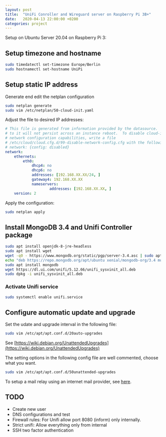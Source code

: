 ```yaml
---
layout: post
title:  "UniFi Conroller and Wireguard server on Raspberry Pi 3B+"
date:   2020-04-13 22:00:00 +0200
categories: project
---
```


Setup on Ubuntu Server 20.04 on Raspberry Pi 3:

## Setup timezone and hostname

```bash
sudo timedatectl set-timezone Europe/Berlin
sudo hostnamectl set-hostname UniPi
```

## Setup static IP address

Generate end edit the netplan configuration

```bash
sudo netplan generate
sudo vim /etc/netplan/50-cloud-init.yaml
```

Adjust the file to desired IP addresses:

```yaml
# This file is generated from information provided by the datasource.  Changes
# to it will not persist across an instance reboot.  To disable cloud-init's
# network configuration capabilities, write a file
# /etc/cloud/cloud.cfg.d/99-disable-network-config.cfg with the following:
# network: {config: disabled}
network:
    ethernets:
        eth0:
            dhcp4: no
            dhcp6: no
            addresses: [192.168.XX.XX/24, ]
            gateway4: 192.168.XX.XX
            nameservers:
                    addresses: [192.168.XX.XX, ]
    version: 2
```

Apply the configuration:

```bash
sudo netplan apply
```

## Install MongoDB 3.4 and Unifi Controller package

```bash
sudo apt install openjdk-8-jre-headless
sudo apt install wget
wget -q0 - https://www.mongodb.org/static/pgp/server-3.4.asc | sudo apt-key add -
echo "deb https://repo.mongodb.org/apt/ubuntu xenial/mongodb-org/3.4 multiverse" | sudo tee /etc/apt/sources.list.d/mongodb-org-3.4.list
sudo apt install mongodb
wget https://dl.ui.com/unifi/5.12.66/unifi_sysvinit_all.deb
sudo dpkg -i unifi_sysvinit_all.deb
```

### Activate Unifi service

```bash
sudo systemctl enable unifi.service
```


## Configure automatic update and upgrade

Set the udate and upgrade interval in the following file:
``` bash
sudo vim /etc/apt/apt.conf.d/20auto-upgrades
```
See [https://wiki.debian.org/UnattendedUpgrades](https://wiki.debian.org/UnattendedUpgrades)

The setting options in the following config file are well
commented, choose what you want.

```bash
sudo vim /etc/apt/apt.conf.d/50unattended-upgrades
```

To setup a mail relay using an internet mail provider, see [here](2020-05-07-Configure-Exim-using-smarthost).

## TODO

- Create new user
- DNS configurations and test
- Firewall rules: For Unifi allow port 8080 (inform) only internally.
- Strict unifi: Allow everything only from internal
- SSH two factor authentication